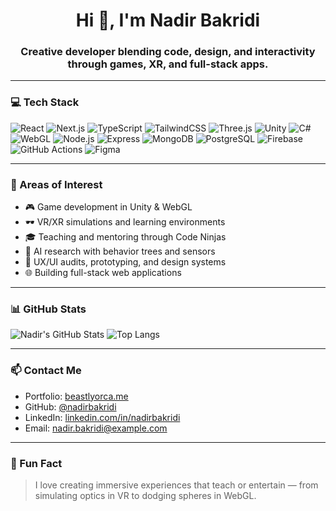 

<h1 align="center">Hi 👋, I'm Nadir Bakridi</h1>
<h3 align="center">Creative developer blending code, design, and interactivity through games, XR, and full-stack apps.</h3>

---

### 💻 Tech Stack

![React](https://img.shields.io/badge/react-%2361DAFB.svg?style=for-the-badge&logo=react&logoColor=black)
![Next.js](https://img.shields.io/badge/Next-black?style=for-the-badge&logo=next.js&logoColor=white)
![TypeScript](https://img.shields.io/badge/typescript-%23007ACC.svg?style=for-the-badge&logo=typescript&logoColor=white)
![TailwindCSS](https://img.shields.io/badge/tailwindcss-%2338B2AC.svg?style=for-the-badge&logo=tailwind-css&logoColor=white)
![Three.js](https://img.shields.io/badge/three.js-black?style=for-the-badge&logo=three.js&logoColor=white)
![Unity](https://img.shields.io/badge/unity-%23000000.svg?style=for-the-badge&logo=unity&logoColor=white)
![C#](https://img.shields.io/badge/C%23-68217A?style=for-the-badge&logo=c-sharp&logoColor=white)
![WebGL](https://img.shields.io/badge/WebGL-990000?style=for-the-badge&logo=webgl&logoColor=white)
![Node.js](https://img.shields.io/badge/node.js-%2343853D.svg?style=for-the-badge&logo=node.js&logoColor=white)
![Express](https://img.shields.io/badge/express.js-%23404d59.svg?style=for-the-badge&logo=express&logoColor=white)
![MongoDB](https://img.shields.io/badge/mongodb-%2347A248.svg?style=for-the-badge&logo=mongodb&logoColor=white)
![PostgreSQL](https://img.shields.io/badge/Postgres-%23316192.svg?style=for-the-badge&logo=postgresql&logoColor=white)
![Firebase](https://img.shields.io/badge/firebase-ffca28?style=for-the-badge&logo=firebase&logoColor=black)
![GitHub Actions](https://img.shields.io/badge/GitHub_Actions-%232671E5.svg?style=for-the-badge&logo=github-actions&logoColor=white)
![Figma](https://img.shields.io/badge/figma-%23F24E1E.svg?style=for-the-badge&logo=figma&logoColor=white)

---

### 🧠 Areas of Interest

- 🎮 Game development in Unity & WebGL
- 🕶️ VR/XR simulations and learning environments
- 🎓 Teaching and mentoring through Code Ninjas
- 🧪 AI research with behavior trees and sensors
- 🎨 UX/UI audits, prototyping, and design systems
- 🌐 Building full-stack web applications

---

### 📊 GitHub Stats

![Nadir's GitHub Stats](https://github-readme-stats.vercel.app/api?username=nadirbakridi&show_icons=true&theme=radical)
![Top Langs](https://github-readme-stats.vercel.app/api/top-langs/?username=nadirbakridi&layout=compact&theme=radical)

---

### 📫 Contact Me

- Portfolio: [beastlyorca.me](https://beastlyorca.me)
- GitHub: [@nadirbakridi](https://github.com/nadirbakridi)
- LinkedIn: [linkedin.com/in/nadirbakridi](https://www.linkedin.com/in/nadirbakridi)
- Email: nadir.bakridi@example.com

---

### 💬 Fun Fact

> I love creating immersive experiences that teach or entertain — from simulating optics in VR to dodging spheres in WebGL.
